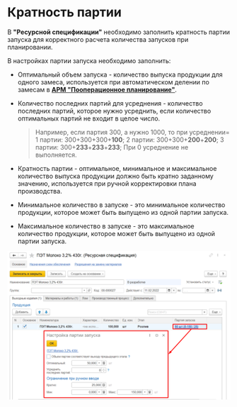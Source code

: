 # Кратность партии

В **"Ресурсной спецификации"** необходимо заполнить кратность партии запуска для корректного расчета количества запусков при планировании.

В настройках партии запуска необходимо заполнить:

- Оптимальный объем запуска - количество выпуска продукции для одного замеса, используется при автоматическом делении по замесам в [**АРМ "Пооперационное планирование"**](OperationalPlanning.md).

- Количество последних партий для усреднения - количество последних партий, которое нужно усреднить, если количество оптимальных партий не входит в целое число. 

    > Например, если партия 300, а нужно 1000, то при усреднении= 1 партии: 300+300+300+**100**; 2 партии: 300+300+**200**+**200**; 3 партии: 300+**233**+**233**+**233**; При 0 усреднение не выполняется.

- Кратность партии - оптимальное, минимальное и максимальное количество выпуска продукции должно быть кратно заданному значению, используется при ручной корректировки плана производства.

- Минимальное количество в запуске - это минимальное количество продукции, которое может быть выпущено из одной партии запуска.

- Максимальное количество в запуске - это максимальное количество продукции, которое может быть выпущено из одной партии запуска.

![1](PartyMultiplicity.assets/1.png)